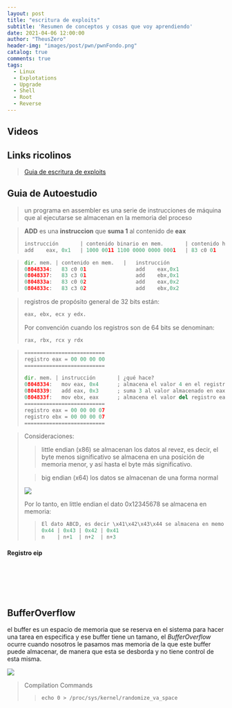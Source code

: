 ```yaml
---
layout: post
title: "escritura de exploits"
subtitle: 'Resumen de conceptos y cosas que voy aprendiendo'
date: 2021-04-06 12:00:00
author: "TheusZero"
header-img: "images/post/pwn/pwnFondo.png"
catalog: true
comments: true
tags:
  - Linux
  - Explotations
  - Upgrade
  - Shell
  - Root
  - Reverse
---
```


## Videos

> []()

## Links ricolinos

> [Guia de escritura de exploits](https://fundacion-sadosky.github.io/guia-escritura-exploits/buffer-overflow/1-introduccion.html)

## Guia de Autoestudio

> un programa en assembler es una serie de instrucciones de máquina que al ejecutarse se almacenan en la memoria del proceso

> **ADD** es una **instruccion** que **suma 1** al contenido de **eax**
> ```Python
> instrucción       | contenido binario en mem.       | contenido hexa en mem. 
> add    eax, 0x1   | 1000 0011 1100 0000 0000 0001   | 83 c0 01
> ```

> ```Python
> dir. mem. | contenido en mem.   |   instrucción
> 08048334:   83 c0 01                add    eax,0x1
> 08048337:   83 c3 01                add    ebx,0x1
> 0804833a:   83 c0 02                add    eax,0x2
> 0804833c:   83 c3 02                add    ebx,0x2
> ```

> registros de propósito general de 32 bits están: 
> ```Python
> eax, ebx, ecx y edx. 
> ```
> 
> Por convención cuando los registros son de 64 bits se denominan: 
> ```Python
> rax, rbx, rcx y rdx
> ```

> ```Python
> ==========================
> registro eax = 00 00 00 00
> ==========================
> 
> dir. mem. | instrucción       | ¿qué hace?
> 08048334:   mov eax, 0x4      ; almacena el valor 4 en el registro eax
> 08048339:   add eax, 0x3      ; suma 3 al valor almacenado en eax
> 0804833f:   mov ebx, eax      ; almacena el valor del registro eax en ebx
> ==========================
> registro eax = 00 00 00 07
> registro ebx = 00 00 00 07
> ==========================
> ```

> Consideraciones: 
>> little endian (x86) se almacenan los datos al revez, es decir, el byte menos significativo se almacena en una posición de memoria menor, y así hasta el byte más significativo.
>
>> big endian (x64) los datos se almacenan de una forma normal
>
> ![](/TheusZero/images/post/pwn/bufferCodeExample.png)
> 
> Por lo tanto, en little endian el dato 0x12345678 se almacena en memoria:
>> ```Python
>> El dato ABCD, es decir \x41\x42\x43\x44 se almacena en memoria como DCBA:
>> 0x44 | 0x43 | 0x42 | 0x41
>> n    | n+1  | n+2  | n+3
>> ```

#### Registro eip

> ```Python
> 
> ```

> ```Python
> 
> ```

> ```Python
> 
> ```

> ```Python
> 
> ```

> ```Python
> 
> ```

> ```Python
> 
> ```


## BufferOverflow
el buffer es un espacio de memoria que se reserva en el sistema para hacer una tarea en especifica y ese buffer tiene un tamano, el *BufferOverflow* ocurre cuando nosotros le pasamos mas memoria de la que este buffer puede almacenar, de manera que esta se desborda y no tiene control de esta misma.

![](/TheusZero/images/post/pwn/bufferCodeExample.png)

> Compilation Commands
>> ```echo 0 > /proc/sys/kernel/randomize_va_space```